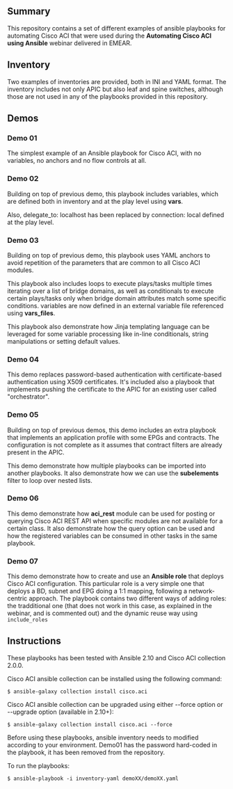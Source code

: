 ## Summary

This repository contains a set of different examples of ansible playbooks for automating Cisco ACI that were used during the **Automating Cisco ACI using Ansible** webinar delivered in EMEAR.

## Inventory

Two examples of inventories are provided, both in INI and YAML format. The inventory includes not only APIC but also leaf and spine switches, although those are not used in any of the playbooks provided in this repository.

## Demos

### Demo 01
The simplest example of an Ansible playbook for Cisco ACI, with no variables, no anchors and no flow controls at all.

### Demo 02
Building on top of previous demo, this playbook includes variables, which are defined both in inventory and at the play level using **vars**.

Also, delegate_to: localhost has been replaced by connection: local defined at the play level.

### Demo 03
Building on top of previous demo, this playbook uses YAML anchors to avoid repetition of the parameters that are common to all Cisco ACI modules.

This playbook also includes loops to execute plays/tasks multiple times iterating over a list of bridge domains, as well as conditionals to execute certain plays/tasks only when bridge domain attributes match some specific conditions. variables are now defined in an external variable file referenced using **vars_files**. 

This playbook also demonstrate how Jinja templating language can be leveraged for some variable processing like in-line conditionals, string manipulations or setting default values.

### Demo 04
This demo replaces password-based authentication with certificate-based authentication using X509 certificates. It's included also a playbook that implements pushing the certificate to the APIC for an existing user called "orchestrator".

### Demo 05
Building on top of previous demos, this demo includes an extra playbook that implements an application profile with some EPGs and contracts. The configuration is not complete as it assumes that contract filters are already present in the APIC.

This demo demonstrate how multiple playbooks can be imported into another playbooks. It also demonstrate how we can use the **subelements** filter to loop over nested lists. 

### Demo 06
This demo demonstrate how **aci_rest**  module can be used for posting or querying Cisco ACI REST API when specific modules are not available for a certain class. It also demonstrate how the query option can be used and how the registered variables can be consumed in other tasks in the same playbook.

### Demo 07
This demo demonstrate how to create and use an **Ansible role** that deploys Cisco ACI configuration. This particular role is a very simple one that deploys a BD, subnet and EPG doing a 1:1 mapping, following a network-centric approach. The playbook contains two different ways of adding roles: the tradditional one (that does not work in this case, as explained in the webinar, and is commented out) and the dynamic reuse way using `include_roles`

## Instructions

These playbooks has been tested with Ansible 2.10 and Cisco ACI collection 2.0.0.

Cisco ACI ansible collection can be installed using the following command:

```
$ ansible-galaxy collection install cisco.aci
```

Cisco ACI ansible collection can be upgraded using either --force option or --upgrade option (available in 2.10+):

```
$ ansible-galaxy collection install cisco.aci --force
```

Before using these playbooks, ansible inventory needs to modified according to your environment. Demo01 has the password hard-coded in the playbook, it has been removed from the repository.

To run the playbooks:

```
$ ansible-playbook -i inventory-yaml demoXX/demoXX.yaml
```

